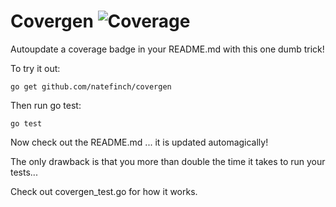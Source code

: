 # Covergen ![Coverage](http://img.shields.io/badge/coverage-100.0%25-brightgreen.svg)


Autoupdate a coverage badge in your README.md with this one dumb trick!

To try it out:

```shell
go get github.com/natefinch/covergen
```

Then run go test:

```shell
go test
```

Now check out the README.md ... it is updated automagically!

The only drawback is that you more than double the time it takes to run your tests...

Check out covergen_test.go for how it works.

